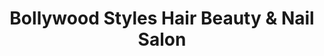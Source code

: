 ---
title: "Bollywood Styles Hair Beauty & Nail Salon"
url: /birmingham/bollywood-styles-hair-beauty-and-nail-salon/
shop: hairdresser
---